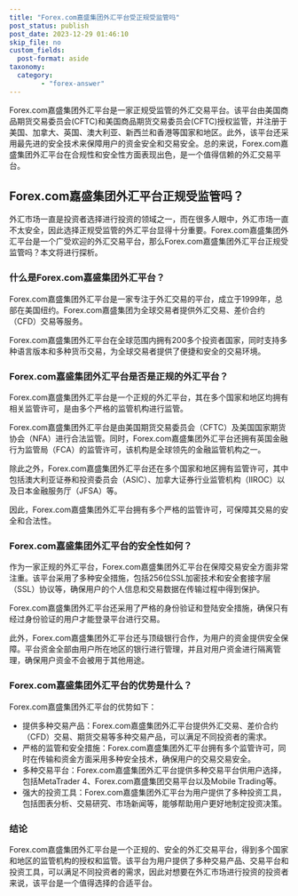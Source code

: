 ```yaml
---
title: "Forex.com嘉盛集团外汇平台受正规受监管吗"
post_status: publish
post_date: 2023-12-29 01:46:10
skip_file: no
custom_fields: 
  post-format: aside
taxonomy:
  category:
        - "forex-answer"
---
```


Forex.com嘉盛集团外汇平台是一家正规受监管的外汇交易平台。该平台由美国商品期货交易委员会(CFTC)和美国商品期货交易委员会(CFTC)授权监管，并注册于美国、加拿大、英国、澳大利亚、新西兰和香港等国家和地区。此外，该平台还采用最先进的安全技术来保障用户的资金安全和交易安全。总的来说，Forex.com嘉盛集团外汇平台在合规性和安全性方面表现出色，是一个值得信赖的外汇交易平台。

## Forex.com嘉盛集团外汇平台正规受监管吗？

外汇市场一直是投资者选择进行投资的领域之一，而在很多人眼中，外汇市场一直不太安全，因此选择正规受监管的外汇平台显得十分重要。Forex.com嘉盛集团外汇平台是一个广受欢迎的外汇交易平台，那么Forex.com嘉盛集团外汇平台正规受监管吗？本文将进行探析。

### 什么是Forex.com嘉盛集团外汇平台？

Forex.com嘉盛集团外汇平台是一家专注于外汇交易的平台，成立于1999年，总部在美国纽约。Forex.com嘉盛集团为全球交易者提供外汇交易、差价合约（CFD）交易等服务。

Forex.com嘉盛集团外汇平台在全球范围内拥有200多个投资者国家，同时支持多种语言版本和多种货币交易，为全球交易者提供了便捷和安全的交易环境。

### Forex.com嘉盛集团外汇平台是否是正规的外汇平台？

Forex.com嘉盛集团外汇平台是一个正规的外汇平台，其在多个国家和地区均拥有相关监管许可，是由多个严格的监管机构进行监管。

Forex.com嘉盛集团外汇平台是由美国期货交易委员会（CFTC）及美国国家期货协会（NFA）进行合法监管。同时，Forex.com嘉盛集团外汇平台还拥有英国金融行为监管局（FCA）的监管许可，该机构是全球领先的金融监管机构之一。

除此之外，Forex.com嘉盛集团外汇平台还在多个国家和地区拥有监管许可，其中包括澳大利亚证券和投资委员会（ASIC）、加拿大证券行业监管机构（IIROC）以及日本金融服务厅（JFSA）等。

因此，Forex.com嘉盛集团外汇平台拥有多个严格的监管许可，可保障其交易的安全和合法性。

### Forex.com嘉盛集团外汇平台的安全性如何？

作为一家正规的外汇平台，Forex.com嘉盛集团外汇平台在保障交易安全方面非常注重。该平台采用了多种安全措施，包括256位SSL加密技术和安全套接字层（SSL）协议等，确保用户的个人信息和交易数据在传输过程中得到保护。

Forex.com嘉盛集团外汇平台还采用了严格的身份验证和登陆安全措施，确保只有经过身份验证的用户才能登录平台进行交易。

此外，Forex.com嘉盛集团外汇平台还与顶级银行合作，为用户的资金提供安全保障。平台资金全部由用户所在地区的银行进行管理，并且对用户资金进行隔离管理，确保用户资金不会被用于其他用途。

### Forex.com嘉盛集团外汇平台的优势是什么？

Forex.com嘉盛集团外汇平台的优势如下：

- 提供多种交易产品：Forex.com嘉盛集团外汇平台提供外汇交易、差价合约（CFD）交易、期货交易等多种交易产品，可以满足不同投资者的需求。
- 严格的监管和安全措施：Forex.com嘉盛集团外汇平台拥有多个监管许可，同时在传输和资金方面采用多种安全技术，确保用户的交易交易安全。
- 多种交易平台：Forex.com嘉盛集团外汇平台提供多种交易平台供用户选择，包括MetaTrader 4、Forex.com嘉盛集团交易平台以及Mobile Trading等。
- 强大的投资工具：Forex.com嘉盛集团外汇平台为用户提供了多种投资工具，包括图表分析、交易研究、市场新闻等，能够帮助用户更好地制定投资决策。

### 结论

Forex.com嘉盛集团外汇平台是一个正规的、安全的外汇交易平台，得到多个国家和地区的监管机构的授权和监管。该平台为用户提供了多种交易产品、交易平台和投资工具，可以满足不同投资者的需求，因此对想要在外汇市场进行投资的投资者来说，该平台是一个值得选择的合适平台。